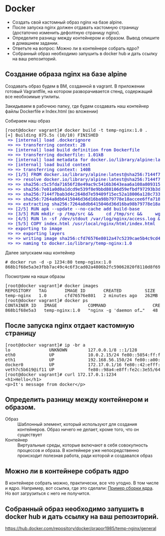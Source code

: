 <h1>Docker</h1>

<p>
<ul>
 <li>Создать свой кастомный образ nginx на базе alpine. </li>
 <li>После запуска nginx должен отдавать кастомную страницу (достаточно изменить дефолтную страницу nginx).</li>
 <li>Определите разницу между контейнером и образом. Вывод опишите в домашнем задании.</li>
 <li>Ответьте на вопрос: Можно ли в контейнере собрать ядро?</li>
 <li>Собранный образ необходимо запушить в docker hub и дать ссылку на ваш репозиторий.</li>
 </ul>
</p>

<h2>Создание образа nginx на базе alpine</h2>

<p>Создавать образ будем в ВМ, созданной в vagrant. В приложении готовый Vagrantfile, на котором разворачивается стенд, содержащий все необхоимые утилиты.</p>
<p>Закидываем в рабочюю папку, где будем создавать наш контейнер файлы Dockerfile и Index.html (во вложении)</p>

<p>Собираем наш образ</p>

<pre>[root@docker vagrant]# docker build -t temp-nginx:1.0 .
[+] Building 875.5s (10/10) FINISHED                                                                                                                                                                                           docker:default
<span style="color:#0000AA"> =&gt; [internal] load .dockerignore                                                                                                                                                                                                        9.4s</span>
<span style="color:#0000AA"> =&gt; =&gt; transferring context: 2B                                                                                                                                                                                                          4.8s</span>
<span style="color:#0000AA"> =&gt; [internal] load build definition from Dockerfile                                                                                                                                                                                    10.3s</span>
<span style="color:#0000AA"> =&gt; =&gt; transferring dockerfile: 1.01kB                                                                                                                                                                                                   8.0s</span>
<span style="color:#0000AA"> =&gt; [internal] load metadata for docker.io/library/alpine:latest                                                                                                                                                                        12.7s</span>
<span style="color:#0000AA"> =&gt; [internal] load build context                                                                                                                                                                                                       19.0s</span>
<span style="color:#0000AA"> =&gt; =&gt; transferring context: 140B                                                                                                                                                                                                        2.5s</span>
<span style="color:#0000AA"> =&gt; [1/5] FROM docker.io/library/alpine:latest@sha256:7144f7bab3d4c2648d7e59409f15ec52a18006a128c733fcff20d3a4a54ba44a                                                                                                                  25.0s</span>
<span style="color:#0000AA"> =&gt; =&gt; resolve docker.io/library/alpine:latest@sha256:7144f7bab3d4c2648d7e59409f15ec52a18006a128c733fcff20d3a4a54ba44a                                                                                                                   2.4s</span>
<span style="color:#0000AA"> =&gt; =&gt; sha256:c5c5fda71656f28e49ac9c5416b3643eaa6a108a8093151d6d1afc9463be8e33 528B / 528B                                                                                                                                               0.0s</span>
<span style="color:#0000AA"> =&gt; =&gt; sha256:7e01a0d0a1dcd9e539f8e9bbd80106d59efbdf97293b3d38f5d7a34501526cdb 1.47kB / 1.47kB                                                                                                                                           0.0s</span>
<span style="color:#0000AA"> =&gt; =&gt; sha256:7144f7bab3d4c2648d7e59409f15ec52a18006a128c733fcff20d3a4a54ba44a 1.64kB / 1.64kB                                                                                                                                           0.0s</span>
<span style="color:#0000AA"> =&gt; =&gt; sha256:7264a8db6415046d36d16ba98b79778e18accee6ffa71850405994cffa9be7de 3.40MB / 3.40MB                                                                                                                                           2.9s</span>
<span style="color:#0000AA"> =&gt; =&gt; extracting sha256:7264a8db6415046d36d16ba98b79778e18accee6ffa71850405994cffa9be7de                                                                                                                                                0.7s</span>
<span style="color:#0000AA"> =&gt; [2/5] RUN apk --update --no-cache add build-base         openssl-dev         pcre-dev         zlib-dev         wget                                                                                                                 94.2s</span>
<span style="color:#0000AA"> =&gt; [3/5] RUN mkdir -p /tmp/src &amp;&amp;     cd /tmp/src &amp;&amp;     wget http://nginx.org/download/nginx-1.24.0.tar.gz &amp;&amp;     tar zxf nginx-1.24.0.tar.gz &amp;&amp;     cd nginx-1.24.0 &amp;&amp;     ./configure --sbin-path=/usr/bin/nginx         --conf-p  717.2s</span> 
<span style="color:#0000AA"> =&gt; [4/5] RUN ln -sf /dev/stdout /var/log/nginx/access.log &amp;&amp;     ln -sf /dev/stderr /var/log/nginx/error.log                                                                                                                            3.4s</span> 
<span style="color:#0000AA"> =&gt; [5/5] COPY index.html /usr/local/nginx/html/index.html                                                                                                                                                                               0.2s</span> 
<span style="color:#0000AA"> =&gt; exporting to image                                                                                                                                                                                                                   3.9s</span> 
<span style="color:#0000AA"> =&gt; =&gt; exporting layers                                                                                                                                                                                                                  3.8s</span> 
<span style="color:#0000AA"> =&gt; =&gt; writing image sha256:cfd76576e8012a47c5239cae5b4c9cd48024d91f8987ca671f8dbe5c910053fe                                                                                                                                             0.0s</span> 
<span style="color:#0000AA"> =&gt; =&gt; naming to docker.io/library/temp-nginx:1.0                                                                                                 </span></pre>

<p>Далее запускаем наш контейнер</p>

<pre># docker run -d -p 1234:80 temp-nginx:1.0
868b1f68e5a3e3fbb7ac49c4c6f3cad02a4806b2fc59062820f8110d8f694b27
</pre>

<p>Посмотрим на наши образы </p>

<pre>[root@docker vagrant]# docker images
REPOSITORY   TAG       IMAGE ID       CREATED         SIZE
temp-nginx   1.0       cfd76576e801   2 minutes ago   262MB
[root@docker vagrant]# docker ps
CONTAINER ID   IMAGE            COMMAND                  CREATED          STATUS          PORTS                                            NAMES
868b1f68e5a3   temp-nginx:1.0   &quot;nginx -g &apos;daemon of…&quot;   48 seconds ago   Up 44 seconds   443/tcp, 0.0.0.0:1234-&gt;80/tcp, :::1234-&gt;80/tcp   heuristic_matsumoto
</pre>

<h2>После запуска nginx отдает кастомную страницу</h2>

<pre>[root@docker vagrant]# ip -br a
lo               UNKNOWN        127.0.0.1/8 ::1/128 
eth0             UP             10.0.2.15/24 fe80::5054:ff:fe4d:77d3/64 
eth1             UP             192.168.56.150/24 fe80::a00:27ff:fe8f:6d2b/64 
docker0          UP             172.17.0.1/16 fe80::42:efff:fe8e:8db2/64 
veth7c5b619@if11 UP             fe80::98a4:e8ff:fe2c:3e55/64 
[root@docker vagrant]# curl 172.17.0.1:1234
&lt;h1&gt;Hello&lt;/h1&gt;
&lt;p&gt;It&apos;s message from docker&lt;/p&gt;</pre>

<h2>Определить разницу между контейнером и образом.</h2>

<dl>
<dt>Образ</dt>
<dd>Шаблонный элемент, который используют для создания контейнеров. Образ ничего не делает, кроме того, что он существует</dd>
<dt>Контейнер</dt>
<dd>Виртуальные среды, которые включают в себя совокупность процессов и образа. В контейнере уже непосредственно происходит полезная работа, ради которой и создавался образ</dd>
</dl>

<h2>Можно ли в контейнере собрать ядро</h2>

<p>В контейнере собрать можно, практически, все что угодно. В том числе и ядро. Например, вот ссылка, где это сделали: <a href="https://github.com/moul/docker-kernel-builder">Пример сборки ядра</a>. Но вот загрузиться с него не получится.</p>

<h2>Собранный образ необходимо запушить в docker hub и дать ссылку на ваш репозиторий.</h2>

<a>https://hub.docker.com/repository/docker/prapor1985/temp-nginx/general</a>